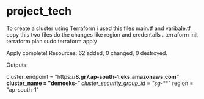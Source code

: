 # project_tech
To create a cluster using Terraform  i used this files  main.tf and varibale.tf
copy this two files do the changes like region and credentails .
terraform init
terraform plan
sudo terraform apply

Apply complete! Resources: 62 added, 0 changed, 0 destroyed.

Outputs:

cluster_endpoint = "https://**8.gr7.ap-south-1.eks.amazonaws.com"
cluster_name = "demoeks-***"
cluster_security_group_id = "sg-***"
region = "ap-south-1"
